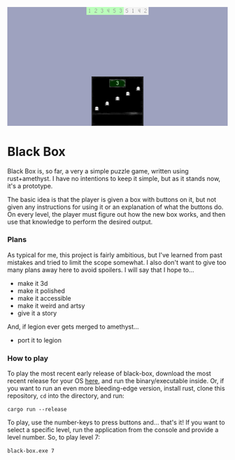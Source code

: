![Screenshot](screenshot.png)

# Black Box
Black Box is, so far, a very a simple puzzle game, written using rust+amethyst.
I have no intentions to keep it simple, but as it stands now, it's a prototype.

The basic idea is that the player is given a box with buttons on it, but not
given any instructions for using it or an explanation of what the buttons do.
On every level, the player must figure out how the new box works, and then use
that knowledge to perform the desired output.

### Plans
As typical for me, this project is fairly ambitious, but I've learned from past
mistakes and tried to limit the scope somewhat.
I also don't want to give too many plans away here to avoid spoilers.
I will say that I hope to...
- make it 3d
- make it polished
- make it accessible
- make it weird and artsy
- give it a story

And, if legion ever gets merged to amethyst...
- port it to legion

### How to play
To play the most recent early release of black-box, download the most recent
release for your OS [here](https://github.com/Trouv/black-box/releases), and
run the binary/executable inside.
Or, if you want to run an even more bleeding-edge version, install rust, clone
this repository, `cd` into the directory, and run:
```
cargo run --release
```

To play, use the number-keys to press buttons and... that's it!
If you want to select a specific level, run the application from the console
and provide a level number. So, to play level 7: 
```
black-box.exe 7
```
